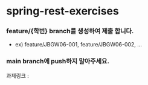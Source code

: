 # spring-rest-exercises

### feature/{학번} branch를 생성하여 제출 합니다.
- ex) feature/JBGW06-001, feature/JBGW06-002, …​
### main branch에 push하지 말아주세요.

과제링크 : 
